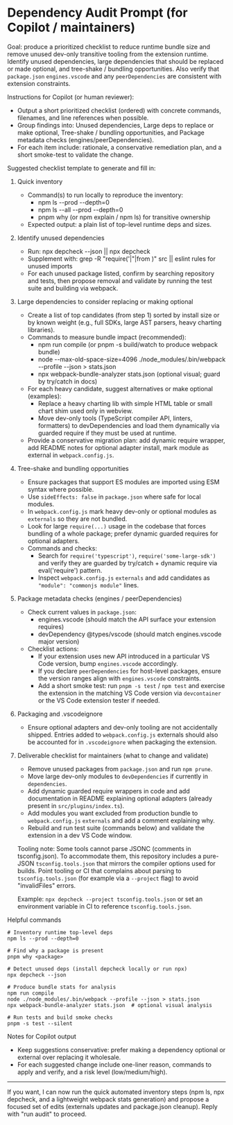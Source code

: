 <!--
This file is a developer-facing prompt and checklist for auditing dependencies.
It is written as a Copilot prompt plus concrete commands and checks so reviewers
or automated assistants can produce a prioritized remediation checklist.
-->

# Dependency Audit Prompt (for Copilot / maintainers)

Goal: produce a prioritized checklist to reduce runtime bundle size and remove unused dev-only transitive tooling from the extension runtime. Identify unused dependencies, large dependencies that should be replaced or made optional, and tree-shake / bundling opportunities. Also verify that `package.json` `engines.vscode` and any `peerDependencies` are consistent with extension constraints.

Instructions for Copilot (or human reviewer):

- Output a short prioritized checklist (ordered) with concrete commands, filenames, and line references when possible.
- Group findings into: Unused dependencies, Large deps to replace or make optional, Tree-shake / bundling opportunities, and Package metadata checks (engines/peerDependencies).
- For each item include: rationale, a conservative remediation plan, and a short smoke-test to validate the change.

Suggested checklist template to generate and fill in:

1) Quick inventory
   - Command(s) to run locally to reproduce the inventory:
     - npm ls --prod --depth=0
     - npm ls --all --prod --depth=0
     - pnpm why <package> (or npm explain / npm ls) for transitive ownership
   - Expected output: a plain list of top-level runtime deps and sizes.

2) Identify unused dependencies
   - Run: npx depcheck --json || npx depcheck
   - Supplement with: grep -R "require('|\"|from )<package>" src || eslint rules for unused imports
   - For each unused package listed, confirm by searching repository and tests, then propose removal and validate by running the test suite and building via webpack.

3) Large dependencies to consider replacing or making optional
   - Create a list of top candidates (from step 1) sorted by install size or by known weight (e.g., full SDKs, large AST parsers, heavy charting libraries).
   - Commands to measure bundle impact (recommended):
     - npm run compile (or pnpm -s build/watch to produce webpack bundle)
     - node --max-old-space-size=4096 ./node_modules/.bin/webpack --profile --json > stats.json
     - npx webpack-bundle-analyzer stats.json (optional visual; guard by try/catch in docs)
   - For each heavy candidate, suggest alternatives or make optional (examples):
     - Replace a heavy charting lib with simple HTML table or small chart shim used only in webview.
     - Move dev-only tools (TypeScript compiler API, linters, formatters) to devDependencies and load them dynamically via guarded require if they must be used at runtime.
   - Provide a conservative migration plan: add dynamic require wrapper, add README notes for optional adapter install, mark module as external in `webpack.config.js`.

4) Tree-shake and bundling opportunities
   - Ensure packages that support ES modules are imported using ESM syntax where possible.
   - Use `sideEffects: false` in `package.json` where safe for local modules.
   - In `webpack.config.js` mark heavy dev-only or optional modules as `externals` so they are not bundled.
   - Look for large `require(...)` usage in the codebase that forces bundling of a whole package; prefer dynamic guarded requires for optional adapters.
   - Commands and checks:
     - Search for `require('typescript')`, `require('some-large-sdk')` and verify they are guarded by try/catch + dynamic require via eval('require') pattern.
     - Inspect `webpack.config.js` `externals` and add candidates as `"module": "commonjs module"` lines.

5) Package metadata checks (engines / peerDependencies)
   - Check current values in `package.json`:
     - engines.vscode (should match the API surface your extension requires)
     - devDependency @types/vscode (should match engines.vscode major version)
   - Checklist actions:
     - If your extension uses new API introduced in a particular VS Code version, bump `engines.vscode` accordingly.
     - If you declare `peerDependencies` for host-level packages, ensure the version ranges align with `engines.vscode` constraints.
     - Add a short smoke test: run `pnpm -s test` / `npm test` and exercise the extension in the matching VS Code version via `devcontainer` or the VS Code extension tester if needed.

6) Packaging and .vscodeignore
   - Ensure optional adapters and dev-only tooling are not accidentally shipped. Entries added to `webpack.config.js` externals should also be accounted for in `.vscodeignore` when packaging the extension.

7) Deliverable checklist for maintainers (what to change and validate)
   - Remove unused packages from `package.json` and run `npm prune`.
   - Move large dev-only modules to `devDependencies` if currently in `dependencies`.
   - Add dynamic guarded require wrappers in code and add documentation in README explaining optional adapters (already present in `src/plugins/index.ts`).
   - Add modules you want excluded from production bundle to `webpack.config.js` `externals` and add a comment explaining why.
   - Rebuild and run test suite (commands below) and validate the extension in a dev VS Code window.

   Tooling note: Some tools cannot parse JSONC (comments in tsconfig.json). To accommodate them, this repository includes a pure-JSON `tsconfig.tools.json` that mirrors the compiler options used for builds. Point tooling or CI that complains about parsing to `tsconfig.tools.json` (for example via a `--project` flag) to avoid "invalidFiles" errors.

   Example: `npx depcheck --project tsconfig.tools.json` or set an environment variable in CI to reference `tsconfig.tools.json`.

Helpful commands
```
# Inventory runtime top-level deps
npm ls --prod --depth=0

# Find why a package is present
pnpm why <package>

# Detect unused deps (install depcheck locally or run npx)
npx depcheck --json

# Produce bundle stats for analysis
npm run compile
node ./node_modules/.bin/webpack --profile --json > stats.json
npx webpack-bundle-analyzer stats.json  # optional visual analysis

# Run tests and build smoke checks
pnpm -s test --silent
```

Notes for Copilot output
- Keep suggestions conservative: prefer making a dependency optional or external over replacing it wholesale.
- For each suggested change include one-liner reason, commands to apply and verify, and a risk level (low/medium/high).

---

If you want, I can now run the quick automated inventory steps (npm ls, npx depcheck, and a lightweight webpack stats generation) and propose a focused set of edits (externals updates and package.json cleanup). Reply with "run audit" to proceed.
